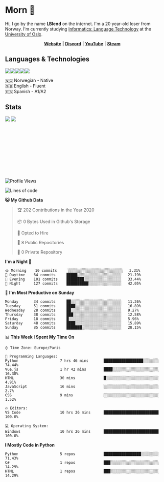 # Morn 👋

Hi, I go by the name **LBlend** on the internet. I'm a 20 year-old loser from Norway. I'm currently studying [Informatics: Language Technology](https://translate.google.no/translate?sl=auto&tl=en&u=https%3A%2F%2Fwww.uio.no%2Fstudier%2Fprogram%2Finformatikk-sprakteknologi%2Findex.html) at the [University of Oslo](https://www.uio.no/english/).

<p align="center">
  <strong><a href="https://lblend.moe">Website</a></strong> |
  <strong><a href="https://discord.com/users/170506717140877312">Discord</a></strong> |
  <strong><a href="https://www.youtube.com/channel/UCBXEB_WzQIzF98gMNw8xAEQ">YouTube</a></strong> |
  <strong><a href="https://steamcommunity.com/id/lblend">Steam</a></strong>
</p>


## Languages & Technologies

<a href="https://www.python.org/"><img src="https://img.shields.io/badge/python%20-%2314354C.svg?&style=for-the-badge&logo=python&logoColor=white"/></a><a href="https://en.wikipedia.org/wiki/HTML5"><img src="https://img.shields.io/badge/html5%20-%23E34F26.svg?&style=for-the-badge&logo=html5&logoColor=white"/></a><a href="https://en.wikipedia.org/wiki/Cascading_Style_Sheets"><img src="https://img.shields.io/badge/css3%20-%231572B6.svg?&style=for-the-badge&logo=css3&logoColor=white"/></a><a href="https://www.mongodb.com/"><img src ="https://img.shields.io/badge/MongoDB-%234ea94b.svg?&style=for-the-badge&logo=mongodb&logoColor=white"/></a><a href="https://git-scm.com/"><img src="https://img.shields.io/badge/git%20-%23F05033.svg?&style=for-the-badge&logo=git&logoColor=white"/></a>

🇳🇴 Norwegian - Native
<br>
🇬🇧 English - Fluent
<br>
🇪🇸 Spanish - A1/A2


## Stats

<a href="https://github.com/LBlend">
  <img align="left" src="https://github-readme-stats.vercel.app/api?username=LBlend&show_icons=true&theme=tokyonight" />
</a>
<a href="https://github.com/LBlend">
  <img align="left" src="https://github-readme-stats.vercel.app/api/top-langs/?username=LBlend" />
</a>

<br />
<br />
<br />
<br />
<br />
<br />
<br />
<br />
<br />
<br />
<br />

<!--START_SECTION:waka-->
![Profile Views](http://img.shields.io/badge/Profile%20Views-0-blue)

![Lines of code](https://img.shields.io/badge/From%20Hello%20World%20I%27ve%20Written-231415%20lines%20of%20code-blue)

**🐱 My Github Data** 

> 🏆 202 Contributions in the Year 2020
 > 
> 📦 0 Bytes Used in Github's Storage 
 > 
> 💼 Opted to Hire
 > 
> 📜 8 Public Repositories
 > 
> 🔑 0 Private Repository 
 > 
**I'm a Night 🦉** 

```text
🌞 Morning    10 commits     ░░░░░░░░░░░░░░░░░░░░░░░░░   3.31% 
🌆 Daytime    64 commits     █████░░░░░░░░░░░░░░░░░░░░   21.19% 
🌃 Evening    101 commits    ████████░░░░░░░░░░░░░░░░░   33.44% 
🌙 Night      127 commits    ██████████░░░░░░░░░░░░░░░   42.05%

```
📅 **I'm Most Productive on Sunday** 

```text
Monday       34 commits     ██░░░░░░░░░░░░░░░░░░░░░░░   11.26% 
Tuesday      51 commits     ████░░░░░░░░░░░░░░░░░░░░░   16.89% 
Wednesday    28 commits     ██░░░░░░░░░░░░░░░░░░░░░░░   9.27% 
Thursday     38 commits     ███░░░░░░░░░░░░░░░░░░░░░░   12.58% 
Friday       18 commits     █░░░░░░░░░░░░░░░░░░░░░░░░   5.96% 
Saturday     48 commits     ████░░░░░░░░░░░░░░░░░░░░░   15.89% 
Sunday       85 commits     ███████░░░░░░░░░░░░░░░░░░   28.15%

```


📊 **This Week I Spent My Time On** 

```text
⌚︎ Time Zone: Europe/Paris

💬 Programming Languages: 
Python                   7 hrs 46 mins       ██████████████████░░░░░░░   74.44% 
Vue.js                   1 hr 42 mins        ████░░░░░░░░░░░░░░░░░░░░░   16.38% 
HTML                     30 mins             █░░░░░░░░░░░░░░░░░░░░░░░░   4.91% 
JavaScript               16 mins             ░░░░░░░░░░░░░░░░░░░░░░░░░   2.7% 
CSS                      9 mins              ░░░░░░░░░░░░░░░░░░░░░░░░░   1.52%

🔥 Editors: 
VS Code                  10 hrs 26 mins      █████████████████████████   100.0%

💻 Operating System: 
Windows                  10 hrs 26 mins      █████████████████████████   100.0%

```

**I Mostly Code in Python** 

```text
Python                   5 repos             █████████████████░░░░░░░░   71.43% 
C#                       1 repos             ███░░░░░░░░░░░░░░░░░░░░░░   14.29% 
HTML                     1 repos             ███░░░░░░░░░░░░░░░░░░░░░░   14.29%

```



<!--END_SECTION:waka-->
